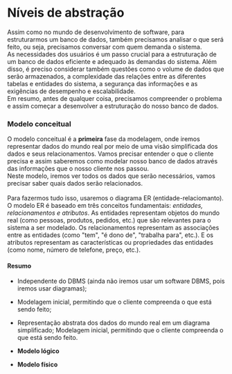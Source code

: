 # Níveis de abstração
Assim como no mundo de desenvolvimento de software, para estruturarmos um banco de dados, também precisamos analisar o que será feito, ou seja, precisamos conversar com quem demanda o sistema. </br> As necessidades dos usuários é um passo crucial para a estruturação de um banco de dados eficiente e adequado às demandas do sistema. Além disso, é preciso considerar também questões como o volume de dados que serão armazenados, a complexidade das relações entre as diferentes tabelas e entidades do sistema, a segurança das informações e as exigências de desempenho e escalabilidade. </br> Em resumo, antes de qualquer coisa, precisamos compreender o problema e assim começar a desenvolver a estruturação do nosso banco de dados. </br>

### __Modelo conceitual__ </br>
O modelo conceitual é a __primeira__ fase da modelagem, onde iremos representar dados do mundo real por meio de uma visão simplificada dos dados e seus relacionamentos. Vamos precisar entender o que o cliente precisa e assim saberemos como modelar nosso banco de dados através das informações que o nosso cliente nos passou. </br>
Neste modelo, iremos ver todos os dados que serão necessários, vamos precisar saber quais dados serão relacionados. </br> </br>
Para fazermos tudo isso, usaremos o diagrama ER (entidade-relaciomanto).
O modelo ER é baseado em três conceitos fundamentais: _entidades, relacionamentos e atributos_. As entidades representam objetos do mundo real (como pessoas, produtos, pedidos, etc.) que são relevantes para o sistema a ser modelado. Os relacionamentos representam as associações entre as entidades (como "tem", "é dono de", "trabalha para", etc.). E os atributos representam as características ou propriedades das entidades (como nome, número de telefone, preço, etc.).


#### Resumo
* Independente do DBMS (ainda não iremos usar um software DBMS, pois iremos usar diagramas);
* Modelagem inicial, permitindo que o cliente compreenda o que está sendo feito;
* Representação abstrata dos dados do mundo real em um diagrama simplificado;
Modelagem inicial, permitindo que o cliente compreenda o que está sendo feito.


* __Modelo lógico__


* __Modelo físico__



